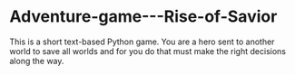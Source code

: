 # Adventure-game---Rise-of-Savior
This is a short text-based Python game. You are a hero sent to another world to save all worlds and for you do that must make the right decisions along the way.

